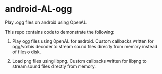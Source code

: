 android-AL-ogg
==============

Play .ogg files on android using OpenAL.

This repo contains code to demonstrate the following:

1) Play ogg files using OpenAL for android. Custom callbacks written for ogg/vorbis decoder to stream sound files directly from memory instead of files o disk.

2) Load png files using libpng. Custom callbacks written for libpng to stream sound files directly from memory.

